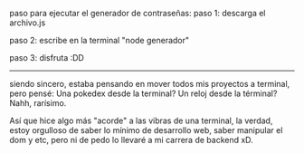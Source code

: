 paso para ejecutar el generador de contraseñas:
paso 1: descarga el archivo.js

paso 2: escribe en la terminal "node generador"

paso 3: disfruta :DD

------------------------------

siendo sincero, estaba pensando en mover todos mis proyectos a terminal, pero pensé: Una pokedex desde la terminal? Un reloj desde la términal? Nahh, rarísimo.

Así que hice algo más "acorde" a las vibras de una terminal, la verdad, estoy orgulloso de saber lo mínimo de desarrollo web, saber manipular el dom y etc, pero ni de pedo
lo llevaré a mi carrera de backend xD.
